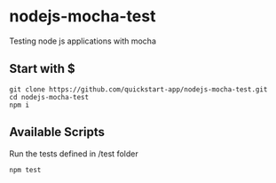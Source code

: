 # nodejs-mocha-test
Testing node js applications with mocha

## Start with $
```
git clone https://github.com/quickstart-app/nodejs-mocha-test.git
cd nodejs-mocha-test
npm i
```

## Available Scripts

Run the tests defined in /test folder

`npm test`
